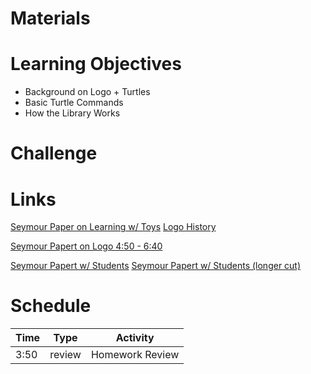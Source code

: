 # Materials

# Learning Objectives
- Background on Logo + Turtles
- Basic Turtle Commands
- How the Library Works


# Challenge

# Links
[Seymour Paper on Learning w/ Toys](https://www.youtube.com/watch?v=IhEovwWiniY)
[Logo History](http://el.media.mit.edu/logo-foundation/what_is_logo/history.html)

[Seymour Papert on Logo 4:50 - 6:40](https://www.youtube.com/watch?v=ZG9cYhekB8A)

[Seymour Papert w/ Students](https://www.youtube.com/watch?v=5dZMgdqy7zY)
[Seymour Papert w/ Students (longer cut)](https://www.youtube.com/watch?v=xMzojQFyMo0)

# Schedule

Time    | Type      |Activity
---     | ---       |---
3:50    | review    | Homework Review
